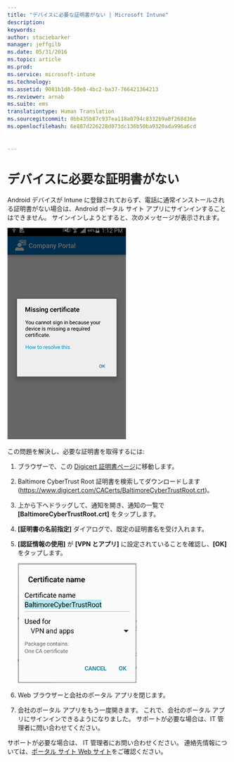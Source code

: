 ```yaml
---
title: "デバイスに必要な証明書がない | Microsoft Intune"
description: 
keywords: 
author: staciebarker
manager: jeffgilb
ms.date: 05/31/2016
ms.topic: article
ms.prod: 
ms.service: microsoft-intune
ms.technology: 
ms.assetid: 9081b1d8-50e8-4bc2-ba37-766421364213
ms.reviewer: arnab
ms.suite: ems
translationtype: Human Translation
ms.sourcegitcommit: 0bb435b87c937ea118a0794c8332b9a8f268d36e
ms.openlocfilehash: 6e887d226228d073dc136b50ba9320ada996a6cd


---
```



# デバイスに必要な証明書がない
Android デバイスが Intune に登録されておらず、電話に通常インストールされる証明書がない場合は、Android ポータル サイト アプリにサインインすることはできません。 サインインしようとすると、次のメッセージが表示されます。

![andr-cert-install-cert-missing](./media/andr-cert_install-1-cert_missing.png)

この問題を解決し、必要な証明書を取得するには:

1.  ブラウザーで、この [Digicert 証明書ページ](https://www.digicert.com/digicert-root-certificates.htm)に移動します。

2.  Baltimore CyberTrust Root 証明書を検索してダウンロードします (https://www.digicert.com/CACerts/BaltimoreCyberTrustRoot.crt)。

3.  上から下へドラッグして、通知を開き、通知の一覧で **[BaltimoreCyberTrustRoot.crt]** をタップします。

4.  **[証明書の名前指定]** ダイアログで、既定の証明書名を受け入れます。

5. **[認証情報の使用]** が **[VPN とアプリ]** に設定されていることを確認し、**[OK]** をタップします。

    ![andr-cert-install-add-cert-name](./media/andr-cert_install-2-add_cert_name.png)

6. Web ブラウザーと会社のポータル アプリを閉じます。

7. 会社のポータル アプリをもう一度開きます。 これで、会社のポータル アプリにサインインできるようになりました。 サポートが必要な場合は、IT 管理者に問い合わせてください。

サポートが必要な場合は、 IT 管理者にお問い合わせください。 連絡先情報については、[ポータル サイト Web サイト](http://portal.manage.microsoft.com)をご確認ください。


<!--HONumber=Jun16_HO4-->


